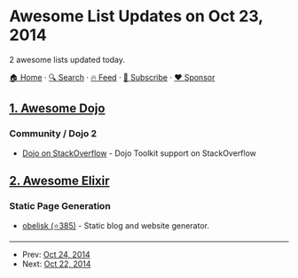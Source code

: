 # Awesome List Updates on Oct 23, 2014

2 awesome lists updated today.

[🏠 Home](/README.md) · [🔍 Search](https://www.trackawesomelist.com/search/) · [🔥 Feed](https://www.trackawesomelist.com/rss.xml) · [📮 Subscribe](https://trackawesomelist.us17.list-manage.com/subscribe?u=d2f0117aa829c83a63ec63c2f&id=36a103854c) · [❤️  Sponsor](https://github.com/sponsors/theowenyoung)



## [1. Awesome Dojo](/content/petk/awesome-dojo/README.md)

### Community / Dojo 2

*   [Dojo on StackOverflow](http://stackoverflow.com/questions/tagged/dojo) - Dojo Toolkit support on StackOverflow

## [2. Awesome Elixir](/content/h4cc/awesome-elixir/README.md)

### Static Page Generation

*   [obelisk (⭐385)](https://github.com/BennyHallett/obelisk) - Static blog and website generator.

---

- Prev: [Oct 24, 2014](/content/2014/10/24/README.md)
- Next: [Oct 22, 2014](/content/2014/10/22/README.md)